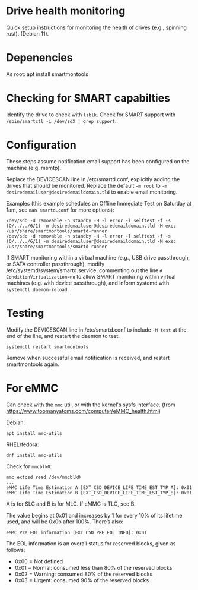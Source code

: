 # Drive health monitoring
Quick setup instructions for monitoring the health of drives (e.g., spinning rust).  (Debian 11).

# Depenencies
As root:
    apt install smartmontools
    
# Checking for SMART capabilties
Identify the drive to check with `lsblk`.
Check for SMART support with `/sbin/smartctl -i /dev/sdX | grep support`.

# Configuration
These steps assume notification email support has been configured on the machine (e.g. msmtp).

Replace the DEVICESCAN line in /etc/smartd.conf, explicitly adding the drives that should be monitored.
Replace the default `-m root` to `-m desiredemailuser@desiredemaildomain.tld` to enable email monitoring.

Examples (this example schedules an Offline Immediate Test on Saturday at 1am, see ```man smartd.conf``` for more options):

    /dev/sdb -d removable -n standby -H -l error -l selftest -f -s (O/../../6/1) -m desiredemailuser@desiredemaildomain.tld -M exec /usr/share/smartmontools/smartd-runner
    /dev/sdc -d removable -n standby -H -l error -l selftest -f -s (O/../../6/1) -m desiredemailuser@desiredemaildomain.tld -M exec /usr/share/smartmontools/smartd-runner

    
If SMART monitoring within a virtual machine (e.g., USB drive passthrough, or SATA controller passthrough), modify /etc/systemd/system/smartd.service, commenting out the line ```# ConditionVirtualization=no``` to allow SMART monitoring within virtual machines (e.g. with device passthrough), and inform systemd with ```systemctl daemon-reload```. 


# Testing
Modify the DEVICESCAN line in /etc/smartd.conf to include `-M test` at the end of the line, and restart the daemon to test.

    systemctl restart smartmontools

Remove when successful email notification is received, and restart smartmontools again.

# For eMMC
Can check with the `mmc` util, or with the kernel's sysfs interface.
(from https://www.toomanyatoms.com/computer/eMMC_health.html)

Debian:
```
apt install mmc-utils
```

RHEL/fedora:
```
dnf install mmc-utils
```

Check for `mmcblk0`:
```
mmc extcsd read /dev/mmcblk0
...
eMMC Life Time Estimation A [EXT_CSD_DEVICE_LIFE_TIME_EST_TYP_A]: 0x01
eMMC Life Time Estimation B [EXT_CSD_DEVICE_LIFE_TIME_EST_TYP_B]: 0x01
```

A is for SLC and B is for MLC. If eMMC is TLC, see B.

The value begins at 0x01 and increases by 1 for every 10% of its lifetime used, and will be 0x0b after 100%. There’s also:

```
eMMC Pre EOL information [EXT_CSD_PRE_EOL_INFO]: 0x01
```

The EOL information is an overall status for reserved blocks, given as follows:

- 0x00 = Not defined
- 0x01 = Normal: consumed less than 80% of the reserved blocks
- 0x02 = Warning: consumed 80% of the reserved blocks
- 0x03 = Urgent: consumed 90% of the reserved blocks

